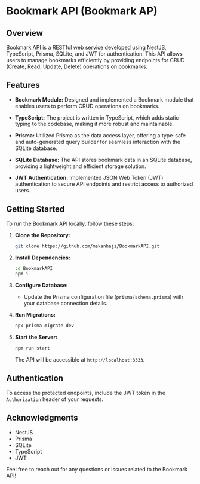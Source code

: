 # Bookmark API (Bookmark AP)

## Overview

Bookmark API is a RESTful web service developed using NestJS, TypeScript, Prisma, SQLite, and JWT for authentication. This API allows users to manage bookmarks efficiently by providing endpoints for CRUD (Create, Read, Update, Delete) operations on bookmarks.

## Features

- **Bookmark Module:** Designed and implemented a Bookmark module that enables users to perform CRUD operations on bookmarks.

- **TypeScript:** The project is written in TypeScript, which adds static typing to the codebase, making it more robust and maintainable.

- **Prisma:** Utilized Prisma as the data access layer, offering a type-safe and auto-generated query builder for seamless interaction with the SQLite database.

- **SQLite Database:** The API stores bookmark data in an SQLite database, providing a lightweight and efficient storage solution.

- **JWT Authentication:** Implemented JSON Web Token (JWT) authentication to secure API endpoints and restrict access to authorized users.

## Getting Started

To run the Bookmark API locally, follow these steps:

1. **Clone the Repository:**
   ```bash
   git clone https://github.com/mekanhaji/BookmarkAPI.git
   ```

2. **Install Dependencies:**
   ```bash
   cd BookmarkAPI
   npm i
   ```

3. **Configure Database:**
   - Update the Prisma configuration file (`prisma/schema.prisma`) with your database connection details.

4. **Run Migrations:**
   ```bash
   npx prisma migrate dev
   ```

5. **Start the Server:**
   ```bash
   npm run start
   ```

   The API will be accessible at `http://localhost:3333`.

## Authentication

To access the protected endpoints, include the JWT token in the `Authorization` header of your requests.

## Acknowledgments

- NestJS
- Prisma
- SQLite
- TypeScript
- JWT

Feel free to reach out for any questions or issues related to the Bookmark API!